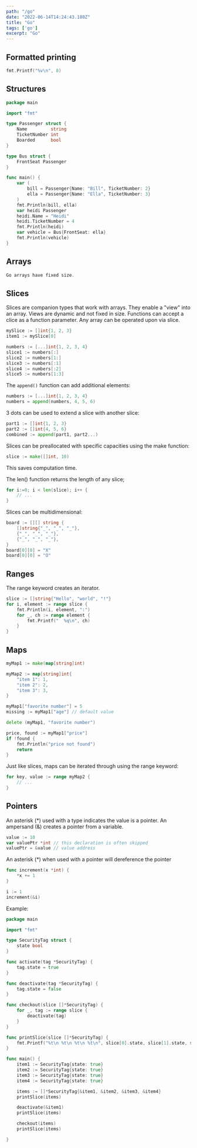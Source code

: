 ```yaml
---
path: "/go"
date: "2022-06-14T14:24:43.180Z"
title: "Go"
tags: ['go']
excerpt: "Go"
---
```


## Formatted printing

```go
fmt.Printf("%v\n", 8)
```

## Structures

```go
package main

import "fmt"

type Passenger struct {
	Name         string
	TicketNumber int
	Boarded      bool
}

type Bus struct {
	FrontSeat Passenger
}

func main() {
	var (
		bill = Passenger{Name: "Bill", TicketNumber: 2}
		ella = Passenger{Name: "Ella", TicketNumber: 3}
	)
	fmt.Println(bill, ella)
	var heidi Passenger
	heidi.Name = "Heidi"
	heidi.TicketNumber = 4
	fmt.Println(heidi)
	var vehicle = Bus{FrontSeat: ella}
	fmt.Println(vehicle)
}
```

## Arrays

```go
Go arrays have fixed size. 
```

## Slices

Slices are companion types that work with arrays. 
They enable a "view" into an array.
Views are dynamic and not fixed in size.
Functions can accept a clice as a function parameter.
Any array can be operated upon via slice.

```go
mySlice := []int{1, 2, 3}
item1 := mySlice[0]
```

```go
numbers := [...]int{1, 2, 3, 4}
slice1 := numbers[:]
slice2 := numbers[1:]
slice3 := numbers[:1]
slice4 := numbers[:2]
slice5 := numbers[1:3]
```

The ```append()``` function can add additional elements:

```go
numbers := [...]int{1, 2, 3, 4}
numbers = append(numbers, 4, 5, 6)
```

3 dots can be used to extend a slice with another slice:

```go
part1 := []int{1, 2, 3}
part2 := []int{4, 5, 6}
combined := append(part1, part2...)
```

Slices can be preallocated with specific capacities using the make function:

```go
slice := make([]int, 10)
```

This saves computation time.

The len() function returns the length of any slice;

```go
for i:=0; i < len(slice); i++ {
	// ...
}
```

Slices can be multidimensional:

```go
board := [][] string {
	[]string{"_", "_", "_"},
	{"_", "_", "_"},
	{"_", "_", "_"},
}
board[0][0] = "X"
board[0][0] = "O"
```

## Ranges

The range keyword creates an iterator.

```go
slice := []string{"Hello", "world", "!"}
for i, element := range slice {
	fmt.Println(i, element, ":")
	for _, ch := range element {
		fmt.Printf("  %q\n", ch)
	}
}
```

## Maps

```go
myMap1 := make(map[string]int)

myMap2 := map[string]int{
	"item 1": 1,
	"item 2": 2,
	"item 3": 3,
}

myMap1["favorite number"] = 5
missing := myMap1["age"] // default value

delete (myMap1, "favorite number")

price, found := myMap1["price"]
if !found {
	fmt.Println("price not found")
	return
}
```

Just like slices, maps can be iterated through using the range keyword:
```go
for key, value := range myMap2 {
	// ...
}
```


## Pointers

An asterisk (*) used with a type indicates the value is a pointer.
An ampersand (&) creates a pointer from a variable.

```go
value := 10
var valuePtr *int // this declaration is often skipped
valuePtr = &value // value address
```

An asterisk (*) when used with a pointer will dereference the pointer

```go
func increment(x *int) {
	*x += 1
}

i := 1
increment(&i)
```

Example: 

```go
package main

import "fmt"

type SecurityTag struct {
	state bool
}

func activate(tag *SecurityTag) {
	tag.state = true
}

func deactivate(tag *SecurityTag) {
	tag.state = false
}

func checkout(slice []*SecurityTag) {
	for _, tag := range slice {
		deactivate(tag)
	}
}

func printSlice(slice []*SecurityTag) {
	fmt.Printf("%t\n %t\n %t\n %t\n", slice[0].state, slice[1].state, slice[2].state, slice[3].state)
}

func main() {
	item1 := SecurityTag{state: true}
	item2 := SecurityTag{state: true}
	item3 := SecurityTag{state: true}
	item4 := SecurityTag{state: true}

	items := []*SecurityTag{&item1, &item2, &item3, &item4}
	printSlice(items)

	deactivate(&item1)
	printSlice(items)

	checkout(items)
	printSlice(items)

}
```

